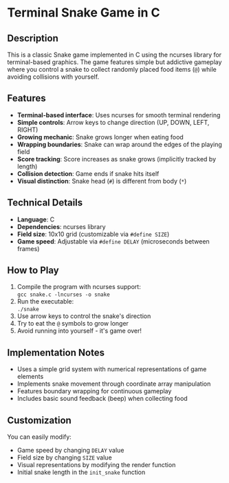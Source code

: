 # Terminal Snake Game in C

## Description

This is a classic Snake game implemented in C using the ncurses library for terminal-based graphics. The game features simple but addictive gameplay where you control a snake to collect randomly placed food items (`@`) while avoiding collisions with yourself.

## Features

- **Terminal-based interface**: Uses ncurses for smooth terminal rendering
- **Simple controls**: Arrow keys to change direction (UP, DOWN, LEFT, RIGHT)
- **Growing mechanic**: Snake grows longer when eating food
- **Wrapping boundaries**: Snake can wrap around the edges of the playing field
- **Score tracking**: Score increases as snake grows (implicitly tracked by length)
- **Collision detection**: Game ends if snake hits itself
- **Visual distinction**: Snake head (`#`) is different from body (`*`)

## Technical Details

- **Language**: C
- **Dependencies**: ncurses library
- **Field size**: 10x10 grid (customizable via `#define SIZE`)
- **Game speed**: Adjustable via `#define DELAY` (microseconds between frames)

## How to Play

1. Compile the program with ncurses support:  
   `gcc snake.c -lncurses -o snake`
2. Run the executable:  
   `./snake`
3. Use arrow keys to control the snake's direction
4. Try to eat the `@` symbols to grow longer
5. Avoid running into yourself - it's game over!

## Implementation Notes

- Uses a simple grid system with numerical representations of game elements
- Implements snake movement through coordinate array manipulation
- Features boundary wrapping for continuous gameplay
- Includes basic sound feedback (beep) when collecting food

## Customization

You can easily modify:
- Game speed by changing `DELAY` value
- Field size by changing `SIZE` value
- Visual representations by modifying the render function
- Initial snake length in the `init_snake` function
